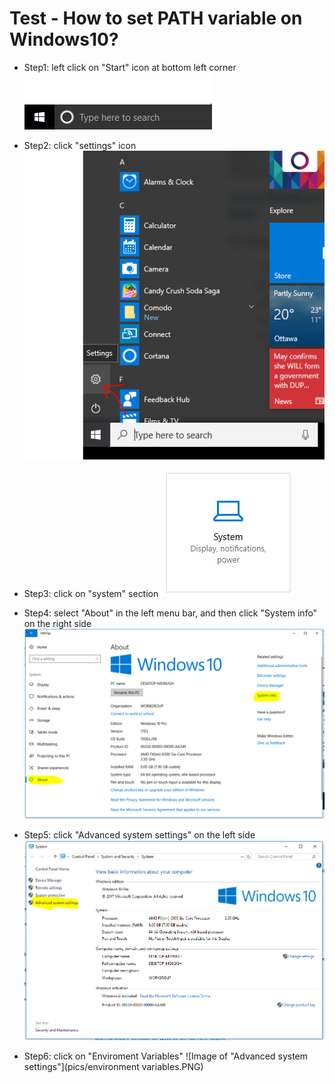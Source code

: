 # Test - How to set PATH variable on Windows10?

* Step1: left click on "Start" icon at bottom left corner<br> 
![Image of "Start"](pics/start.PNG)

* Step2: click "settings" icon<br>
![Image of "Settings"](pics/setting.PNG)

* Step3: click on "system" section
![Image of "system"](pics/system.PNG)

* Step4: select "About" in the left menu bar, and then click "System info" on the right side
![Image of "About"](pics/about.PNG)

* Step5: click "Advanced system settings" on the left side
![Image of "Advanced system settings"](pics/advanced.PNG)

* Step6: click on "Enviroment Variables" 
![Image of "Advanced system settings"](pics/environment variables.PNG)

